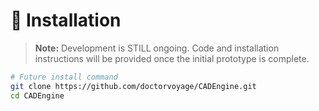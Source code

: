# 🔧 Installation

> **Note:** Development is STILL ongoing. Code and installation instructions will be provided once the initial prototype is complete.

```bash
# Future install command
git clone https://github.com/doctorvoyage/CADEngine.git
cd CADEngine
